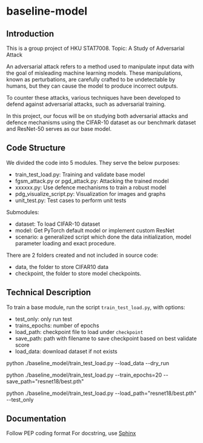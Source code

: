 # baseline-model

## Introduction

This is a group project of HKU STAT7008.
Topic: A Study of Adversarial Attack

An adversarial attack refers to a method used to manipulate input data with the goal of misleading machine learning models. These manipulations, known as perturbations, are carefully crafted to be undetectable by humans, but they can cause the model to produce incorrect outputs. 

To counter these attacks, various techniques have been developed to defend against adversarial attacks, such as adversarial training. 

In this project, our focus will be on studying both adversarial attacks and defence mechanisms using the CIFAR-10 dataset as our benchmark dataset and ResNet-50 serves as our base model.


## Code Structure

We divided the code into 5 modules. They serve the below purposes:
- train_test_load.py: Training and validate base model
- fgsm_attack.py or pgd_attack.py: Attacking the trained model
- xxxxxx.py: Use defence mechanisms to train a robust model
- pdg_visualize_script.py: Visualization for images and graphs
- unit_test.py: Test cases to perform unit tests


Submodules:
- dataset: To load CIFAR-10 dataset
- model: Get PyTorch default model or implement custom ResNet
- scenario: a generalized script which done the data initialization, model parameter loading and exact procedure.

There are 2 folders created and not included in source code:
- data, the folder to store CIFAR10 data
- checkpoint, the folder to store model checkpoints.

## Technical Description

To train a base module, run the script `train_test_load.py`, with options:
- test_only: only run test
- trains_epochs: number of epochs
- load_path: checkpoint file to load under `checkpoint`
- save_path: path with filename to save checkpoint based on best validate score
- load_data: download dataset if not exists

python ./baseline_model/train_test_load.py --load_data --dry_run

python ./baseline_model/train_test_load.py --train_epochs=20 --save_path="resnet18/best.pth"

python ./baseline_model/train_test_load.py --load_path="resnet18/best.pth" --test_only

## Documentation

Follow PEP coding format
For docstring, use [Sphinx](https://www.sphinx-doc.org/en/master/)